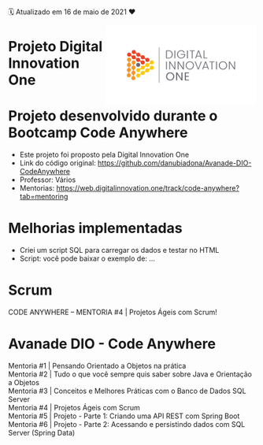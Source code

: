 :spiral_calendar: Atualizado em 16 de maio de 2021 :heart:

<img align="right" alt="GIF" height="160px" src="https://github.com/rdeconti/rdeconti-resources/blob/main/Digital%20Innovation%20One%20-%20Logotipo.png" />

# Projeto Digital Innovation One
# Projeto desenvolvido durante o Bootcamp Code Anywhere
- Este projeto foi proposto pela Digital Innovation One 
- Link do código original: https://github.com/danubiadona/Avanade-DIO-CodeAnywhere
- Professor: Vários
- Mentorias: https://web.digitalinnovation.one/track/code-anywhere?tab=mentoring

# Melhorias implementadas
- Criei um script SQL para carregar os dados e testar no HTML
- Script: você pode baixar o exemplo de: ...

# Scrum
CODE ANYWHERE – MENTORIA #4  |  Projetos Ágeis com Scrum!

# Avanade DIO - Code Anywhere 
Mentoria #1 | Pensando Orientado a Objetos na prática <br>
Mentoria #2 | Tudo o que você sempre quis saber sobre Java e Orientação a Objetos <br>
Mentoria #3 | Conceitos e Melhores Práticas com o Banco de Dados SQL Server <br>
Mentoria #4 | Projetos Ágeis com Scrum <br>
Mentoria #5 | Projeto - Parte 1: Criando uma API REST com Spring Boot <br>
Mentoria #6 | Projeto - Parte 2: Acessando e persistindo dados com SQL Server (Spring Data) <br>
